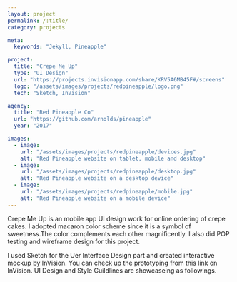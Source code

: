 ```yaml
---
layout: project
permalink: /:title/
category: projects

meta:
  keywords: "Jekyll, Pineapple"

project:
  title: "Crepe Me Up"
  type: "UI Design"
  url: "https://projects.invisionapp.com/share/KRV5A6MB45F#/screens"
  logo: "/assets/images/projects/redpineapple/logo.png"
  tech: "Sketch, InVision"

agency:
  title: "Red Pineapple Co"
  url: "https://github.com/arnolds/pineapple"
  year: "2017"

images:
  - image:
    url: "/assets/images/projects/redpineapple/devices.jpg"
    alt: "Red Pineapple website on tablet, mobile and desktop"
  - image:
    url: "/assets/images/projects/redpineapple/desktop.jpg"
    alt: "Red Pineapple website on a desktop device"
  - image:
    url: "/assets/images/projects/redpineapple/mobile.jpg"
    alt: "Red Pineapple website on a mobile device"
---
```

<p>Crepe Me Up is an mobile app UI design work for online ordering of crepe cakes. I adopted macaron color scheme since it is a symbol of sweetness.The color complements each other magnificently. I also did POP testing and wireframe design for this project.
   
   I used Sketch for the Uer Interface Design part and created interactive mockup by InVision. You can check up the prototyping from this link on InVision. UI Design and Style Guildlines are showcaseing as followings.</p>
